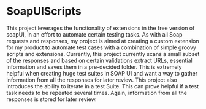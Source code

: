 SoapUIScripts
=============

This project leverages the functionality of extensions in the free version of soapUI, in an effort to automate certain testing tasks. As with all Soap requests and responses, my project is aimed at creating a custom extension for my product to automate test cases with a combination of simple groovy scripts and extensions.
Currently, this project currently scans a small subset of the responses and based on certain validations extract URLs, essential information and saves them in a pre-decided folder. This is extremely helpful when creating huge test suites in SOAP UI and want a way to gather information from all the responses for later review. 
This project also introduces the ability to iterate in a test Suite. This can prove helpful if a test task needs to be repeated several times. Again, information from all the responses is stored for later review.

